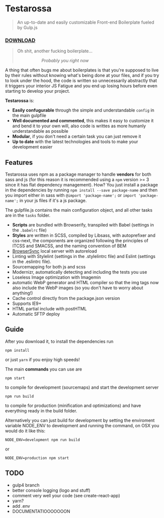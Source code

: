 # Testarossa
> An up-to-date and easily customizable Front-end Boilerplate fueled by Gulp.js

### [DOWNLOAD](https://github.com/marcofugaro/testarossa/archive/master.zip)


> Oh shit, another fucking boilerplate...
> 
> &nbsp;&nbsp;&nbsp;&nbsp;&nbsp;&nbsp;&nbsp;&nbsp;&nbsp;&nbsp;&nbsp;&nbsp;&nbsp;&nbsp;&nbsp;&nbsp;&nbsp;&nbsp;&nbsp;&nbsp;_Probably you right now_

A thing that often bugs me about boilerplates is that you're supposed to live by their rules without knowing what's being done at your files, and if you try to look under the hood, the code is written so unnecessarily abstractly that it triggers your interior JS Fatigue and you end up losing hours before even starting to develop your project.

**Testarossa** is:
- **Easily confugurable** through the simple and understandable `config` in the main gulpfile
- **Well documented and commented**, this makes it easy to customize it and bend it to your own will, also code is writtes as more humanly understandable as possible
- **Modular**, if you don't need a certain task you can just remove it
- **Up to date** with the latest technologies and tools to make your development easier


## Features
Testarossa uses npm as a package manager to handle **vendors** for both sass and js (for this reason it is recommended using a `npm` version >= 3 since it has flat dependency management).
How? You just install a package in the dependencies by running `npm install --save package-name` and then you import either in sass with `@import 'package-name';` or `import 'package-name';` in your js files if it's a js package. 

The  gulpfile.js contains the main configuration object, and all other tasks are in the `tasks` folder.

- **Scripts** are bundled with Browserify, transpiled with Babel (settings in the `.babelrc` file)
- **Styles** are written in SCSS, compiled by Libsass, with autoprefixer and css-next, the components are organized following the principles of ITCSS and SMACSS, and the naming convention of BEM
- [BrowserSync](http://browsersync.io) local server with autoreload
- Linting with Stylelint (settings in the .stylelintrc file) and Eslint (settings in the .eslintrc file).
- Sourcemapping for both js and scss
- Modernizr, automatically detecting and including the tests you use
- Loseless Image optimization with Imagemin
- automatic WebP generator and HTML compiler so that the img tags now also include the WebP images (so you don't have to worry about anything!)
- Cache control directly from the package.json version
- Supports IE9+
- HTML partial include with postHTML
- Automatic SFTP deploy


## Guide
After you download it, to install the dependencies run
```
npm install
```
or just `yarn` if you enjoy high speeds!

The main **commands** you can use are
```
npm start
```
to compile for development (sourcemaps) and start the development server

```
npm run build
```
to compile for production (minification and optimizations) and have everything ready in the build folder.

Alternatively you can just build for development by setting the enviroment variable NODE_ENV to development and running the command, on OSX you would do it like this:
```
NODE_ENV=development npm run build
```
or
```
NODE_ENV=production npm start
```


## TODO
- gulp4 branch
- better console logging (logo and stuff)
- comment very well your code (see create-react-app)
- yarn?
- add .env
- DOCUMENTATIOOOOOOON
